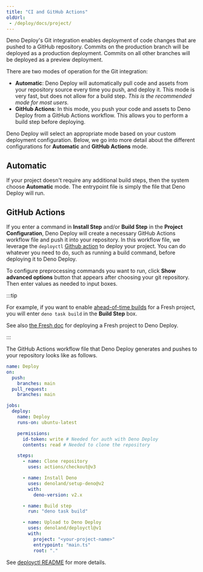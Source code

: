 ```yaml
---
title: "CI and GitHub Actions"
oldUrl:
 - /deploy/docs/project/
---
```


Deno Deploy's Git integration enables deployment of code changes that are pushed
to a GitHub repository. Commits on the production branch will be deployed as a
production deployment. Commits on all other branches will be deployed as a
preview deployment.

There are two modes of operation for the Git integration:

- **Automatic**: Deno Deploy will automatically pull code and assets from your
  repository source every time you push, and deploy it. This mode is very fast,
  but does not allow for a build step. _This is the recommended mode for most
  users._
- **GitHub Actions**: In this mode, you push your code and assets to Deno Deploy
  from a GitHub Actions workflow. This allows you to perform a build step before
  deploying.

Deno Deploy will select an appropriate mode based on your custom deployment
configuration. Below, we go into more detail about the different configurations
for **Automatic** and **GitHub Actions** mode.

## Automatic

If your project doesn't require any additional build steps, then the system
choose **Automatic** mode. The entrypoint file is simply the file that Deno
Deploy will run.

## GitHub Actions

If you enter a command in **Install Step** and/or **Build Step** in the
**Project Configuration**, Deno Deploy will create a necessary GitHub Actions
workflow file and push it into your repository. In this workflow file, we
leverage the `deployctl` [Github action][deploy-action] to deploy your project.
You can do whatever you need to do, such as running a build command, before
deploying it to Deno Deploy.

To configure preprocessing commands you want to run, click **Show advanced
options** button that appears after choosing your git repository. Then enter
values as needed to input boxes.

:::tip

For example, if you want to enable [ahead-of-time builds] for a Fresh project,
you will enter `deno task build` in the **Build Step** box.

See also [the Fresh doc][Deploy to production] for deploying a Fresh project to
Deno Deploy.

:::

The GitHub Actions workflow file that Deno Deploy generates and pushes to your
repository looks like as follows.

```yml title=".github/workflows/deploy.yml"
name: Deploy
on:
  push:
    branches: main
  pull_request:
    branches: main

jobs:
  deploy:
    name: Deploy
    runs-on: ubuntu-latest

    permissions:
      id-token: write # Needed for auth with Deno Deploy
      contents: read # Needed to clone the repository

    steps:
      - name: Clone repository
        uses: actions/checkout@v3

      - name: Install Deno
        uses: denoland/setup-deno@v2
        with:
          deno-version: v2.x

      - name: Build step
        run: "deno task build"

      - name: Upload to Deno Deploy
        uses: denoland/deployctl@v1
        with:
          project: "<your-project-name>"
          entrypoint: "main.ts"
          root: "."
```

See
[deployctl README](https://github.com/denoland/deployctl/blob/main/action/README.md)
for more details.

[fileserver]: https://jsr.io/@std/http#file-server
[ghapp]: https://github.com/apps/deno-deploy
[deploy-action]: https://github.com/denoland/deployctl/blob/main/action/README.md
[ahead-of-time builds]: https://fresh.deno.dev/docs/concepts/ahead-of-time-builds
[Deploy to production]: https://fresh.deno.dev/docs/getting-started/deploy-to-production
